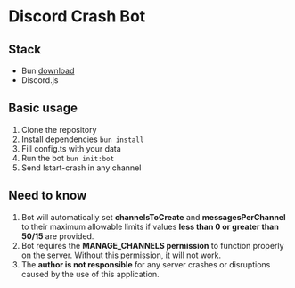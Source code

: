 # Discord Crash Bot
## Stack

- Bun [download](https://bun.sh/)
- Discord.js

## Basic usage

1. Clone the repository
2. Install dependencies `bun install`
3. Fill config.ts with your data
4. Run the bot `bun init:bot`
5. Send !start-crash in any channel

## Need to know

1. Bot will automatically set **channelsToCreate** and **messagesPerChannel** to their maximum allowable limits if values **less than 0 or greater than 50/15** are provided.
2. Bot requires the **MANAGE_CHANNELS permission** to function properly on the server. Without this permission, it will not work.
3. The **author is not responsible** for any server crashes or disruptions caused by the use of this application.
